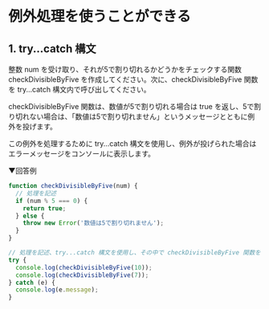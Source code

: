 # 例外処理を使うことができる

## 1. try...catch 構文

整数 num を受け取り、それが5で割り切れるかどうかをチェックする関数 checkDivisibleByFive を作成してください。次に、checkDivisibleByFive 関数を try...catch 構文内で呼び出してください。

checkDivisibleByFive 関数は、数値が5で割り切れる場合は true を返し、5で割り切れない場合は、「数値は5で割り切れません」というメッセージとともに例外を投げます。

この例外を処理するために try...catch 構文を使用し、例外が投げられた場合はエラーメッセージをコンソールに表示します。

▼回答例

```js
function checkDivisibleByFive(num) {
  // 処理を記述
  if (num % 5 === 0) {
    return true;
  } else {
    throw new Error('数値は5で割り切れません');
  }
}

// 処理を記述、try...catch 構文を使用し、その中で checkDivisibleByFive 関数を呼び出す
try {
  console.log(checkDivisibleByFive(10));
  console.log(checkDivisibleByFive(7));
} catch (e) {
  console.log(e.message);
}
```
